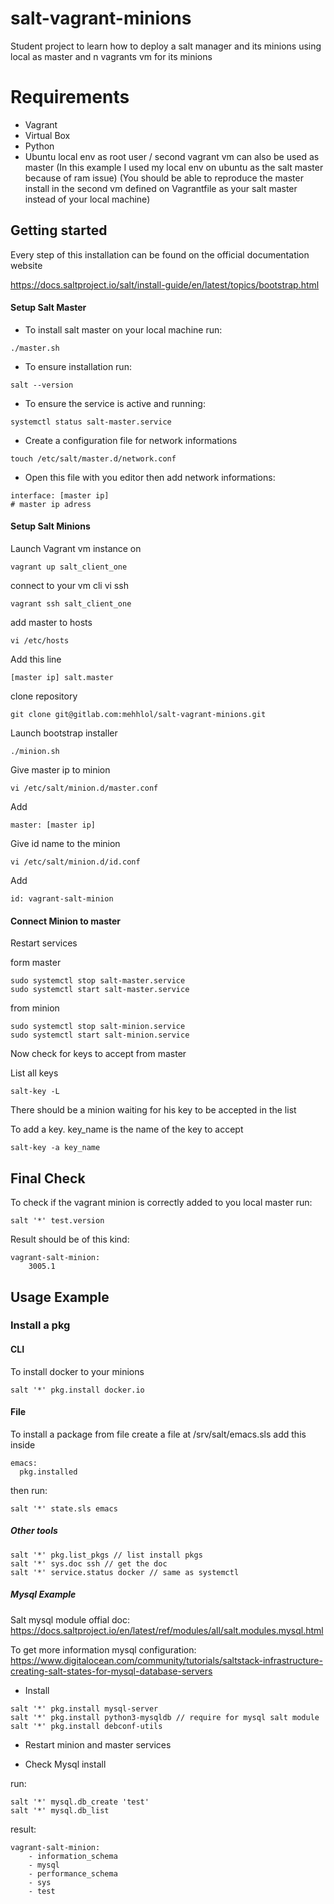 # salt-vagrant-minions

Student project to learn how to deploy a salt manager and its minions using
local as master and n vagrants vm for its minions

# Requirements

- Vagrant
- Virtual Box
- Python
- Ubuntu local env as root user / second vagrant vm can also be used as master
  (In this example I used my local env on ubuntu as the salt master because of
  ram issue)
  (You should be able to reproduce the master install in the second vm defined
  on Vagrantfile as your salt master instead of your local machine)

## Getting started

Every step of this installation can be found on the official documentation
website

https://docs.saltproject.io/salt/install-guide/en/latest/topics/bootstrap.html

#### Setup Salt Master

- To install salt master on your local machine run:
```
./master.sh
```

- To ensure installation run:
```
salt --version
```

- To ensure the service is active and running:
```
systemctl status salt-master.service
```

- Create a configuration file for network informations
```
touch /etc/salt/master.d/network.conf
```

- Open this file with you editor then add network informations:

```
interface: [master ip]
# master ip adress
```

#### Setup Salt Minions

Launch Vagrant vm instance on
```
vagrant up salt_client_one
```

connect to your vm cli vi ssh
```
vagrant ssh salt_client_one
```

add master to hosts
```
vi /etc/hosts
```
Add this line
```
[master ip] salt.master
```

clone repository
```
git clone git@gitlab.com:mehhlol/salt-vagrant-minions.git
```

Launch bootstrap installer
```
./minion.sh
```

Give master ip to minion
```
vi /etc/salt/minion.d/master.conf
```
Add
```
master: [master ip]
```

Give id name to the minion
```
vi /etc/salt/minion.d/id.conf
```
Add
```
id: vagrant-salt-minion
```

#### Connect Minion to master

Restart services

form master
```
sudo systemctl stop salt-master.service
sudo systemctl start salt-master.service
```
from minion
```
sudo systemctl stop salt-minion.service
sudo systemctl start salt-minion.service
```

Now check for keys to accept from master

List all keys
```
salt-key -L
```

There should be a minion waiting for his key to be accepted in the list

To add a key. key_name is the name of the key to accept
```
salt-key -a key_name
```

## Final Check

To check if the vagrant minion is correctly added to you local master run:
```
salt '*' test.version
```
Result should be of this kind:
```
vagrant-salt-minion:
    3005.1
```

## Usage Example

### Install a pkg

#### CLI

To install docker to your minions
```
salt '*' pkg.install docker.io
```

#### File

To install a package from file create a file at /srv/salt/emacs.sls
add this inside
```
emacs:
  pkg.installed
```
then run:
```
salt '*' state.sls emacs
```

##### Other tools
```
salt '*' pkg.list_pkgs // list install pkgs
salt '*' sys.doc ssh // get the doc
salt '*' service.status docker // same as systemctl
```

##### Mysql Example

Salt mysql module offial doc:
https://docs.saltproject.io/en/latest/ref/modules/all/salt.modules.mysql.html

To get more information mysql configuration:
https://www.digitalocean.com/community/tutorials/saltstack-infrastructure-creating-salt-states-for-mysql-database-servers

- Install
```
salt '*' pkg.install mysql-server
salt '*' pkg.install python3-mysqldb // require for mysql salt module
salt '*' pkg.install debconf-utils
```

- Restart minion and master services

- Check Mysql install

run:
```
salt '*' mysql.db_create 'test'
salt '*' mysql.db_list
```

result:
```
vagrant-salt-minion:
    - information_schema
    - mysql
    - performance_schema
    - sys
    - test
```
